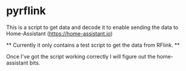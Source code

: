# pyrflink

This is a script to get data and decode it to enable sending the data to Home-Assistant (https://home-assistant.io)


** Currently it only contains a test script to get the data from RFlink. **

Once I've got the script working correctly I will figure out the home-assistant bits.
